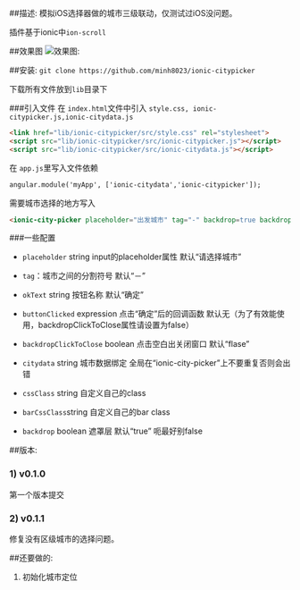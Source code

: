 ##描述:
模拟iOS选择器做的城市三级联动，仅测试过iOS没问题。

插件基于ionic中`ion-scroll`

##效果图
![效果图](demo.gif):

##安装:
`git clone https://github.com/minh8023/ionic-citypicker`

下载所有文件放到`lib`目录下

###引入文件
在 `index.html`文件中引入 `style.css, ionic-citypicker.js,ionic-citydata.js`

````html
<link href="lib/ionic-citypicker/src/style.css" rel="stylesheet">
<script src="lib/ionic-citypicker/src/ionic-citypicker.js"></script>
<script src="lib/ionic-citypicker/src/ionic-citydata.js"></script>
````    
在 `app.js`里写入文件依赖

````html
angular.module('myApp', ['ionic-citydata','ionic-citypicker']);
```` 
需要城市选择的地方写入
 
````html
<ionic-city-picker placeholder="出发城市" tag="-" backdrop=true backdrop-click-to-close=false css-class="xxx" ok-text="确定" citydata="citydata"  button-clicked="vm.cb()" ></ionic-city-picker>
````   

###一些配置
* `placeholder` string input的placeholder属性 默认“请选择城市”

* `tag`：城市之间的分割符号 默认“－”
 
* `okText` string 按钮名称 默认“确定”
  
* `buttonClicked` expression 点击“确定”后的回调函数 默认无（为了有效能使用，backdropClickToClose属性请设置为false）
  
* `backdropClickToClose` boolean  点击空白出关闭窗口 默认“flase”
  
* `citydata` string 城市数据绑定 全局在“ionic-city-picker”上不要重复否则会出错
  
* `cssClass` string 自定义自己的class
  
* `barCssClass`string 自定义自己的bar class
  
* `backdrop` boolean 遮罩层 默认“true” 呃最好别false


##版本:

### 1) v0.1.0
第一个版本提交
### 2) v0.1.1
修复没有区级城市的选择问题。

##还要做的:

1) 初始化城市定位